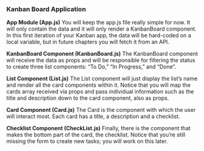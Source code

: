 ### Kanban Board Application


**App Module (App.js)**
You will keep the app.js file really simple for now. It will only contain the data and it will only render a
KanbanBoard component. In this first iteration of your Kanban app, the data will be hard-coded on a local
variable, but in future chapters you will fetch it from an API.

**KanbanBoard Component (KanbanBoard.js)**
The KanbanBoard component will receive the data as props and will be responsible for filtering the status to
create three list components: “To Do,” “In Progress,” and “Done”.

**List Component (List.js)**
The List component will just display the list’s name and render all the card components within it. Notice
that you will map the cards array received via props and pass individual information such as the title and
description down to the card component, also as props.

**Card Component (Card.js)**
The Card is the component with which the user will interact most. Each card has a title, a description and a
checklist.

**Checklist Component (CheckList.js)**
Finally, there is the component that makes the bottom part of the card, the checklist. Notice that you’re still
missing the form to create new tasks; you will work on this later.
